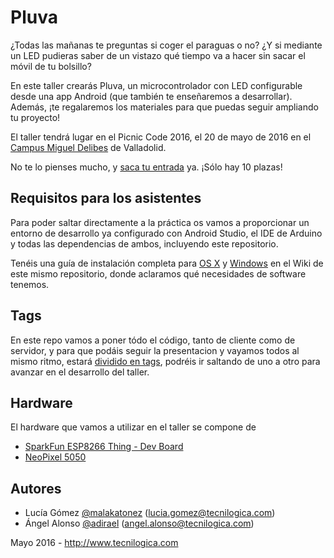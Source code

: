 # Pluva

¿Todas las mañanas te preguntas si coger el paraguas o no? ¿Y si mediante un LED pudieras saber de un vistazo qué tiempo va a hacer sin sacar el móvil de tu bolsillo?

En este taller crearás Pluva, un microcontrolador con LED configurable desde una app Android (que también te enseñaremos a desarrollar). Además, ¡te regalaremos los materiales para que puedas seguir ampliando tu proyecto!

El taller tendrá lugar en el Picnic Code 2016, el 20 de mayo de 2016 en el [Campus Miguel Delibes](https://goo.gl/maps/3Ubpm5psJDm) de Valladolid.

No te lo pienses mucho, y [saca tu entrada](https://www.picniccode.es/) ya. ¡Sólo hay 10 plazas!

## Requisitos para los asistentes

Para poder saltar directamente a la práctica os vamos a proporcionar un entorno de desarrollo ya configurado con Android Studio, el IDE de Arduino y todas las dependencias de ambos, incluyendo este repositorio. 

Tenéis una guía de instalación completa para [OS X](https://github.com/tecnilogica/pluva/wiki/Software-para-OS-X) y [Windows](https://github.com/tecnilogica/pluva/wiki/Software-para-Windows) en el Wiki de este mismo repositorio, donde aclaramos qué necesidades de software tenemos.

## Tags

En este repo vamos a poner tódo el código, tanto de cliente como de servidor, y para que podáis seguir la presentacion y vayamos todos al mismo ritmo, estará [dividido en tags](https://github.com/tecnilogica/pluva/tags), podréis ir saltando de uno a otro para avanzar en el desarrollo del taller.

## Hardware

El hardware que vamos a utilizar en el taller se compone de

* [SparkFun ESP8266 Thing - Dev Board](https://www.sparkfun.com/products/13711) 
* [NeoPixel 5050](https://www.adafruit.com/category/168)

## Autores

* Lucía Gómez [@malakatonez](https://twitter.com/malakatonez) (lucia.gomez@tecnilogica.com)
* Ángel Alonso [@adirael](https://twitter.com/@adirael) (angel.alonso@tecnilogica.com)

Mayo 2016 - http://www.tecnilogica.com
